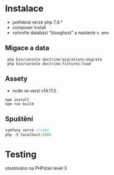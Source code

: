 # Instalace 

- potřebná verze php 7.4.*
- composer install
- vytvořte databázi "blueghost" a nastavte v .env

## Migace a data
```
 php bin/console doctrine:migrations:migrate  
 php bin/console doctrine:fixtures:load
```

## Assety
- node ve verzi v14.17.0

```
npm install
npm run build
```


## Spuštění

``` PHP
symfony serve //nebo
php -S localhost:8000
```

# Testing 

otestováno na PHPstan level 3
